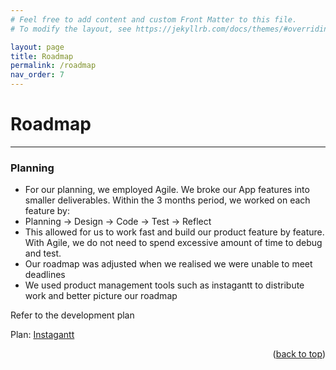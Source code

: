 ```yaml
---
# Feel free to add content and custom Front Matter to this file.
# To modify the layout, see https://jekyllrb.com/docs/themes/#overriding-theme-defaults

layout: page
title: Roadmap
permalink: /roadmap
nav_order: 7
---
```


# Roadmap

---

### Planning

* For our planning, we employed Agile. We broke our App features into smaller deliverables. Within the 3 months period, we worked on each feature by:
* Planning -> Design -> Code -> Test -> Reflect
* This allowed for us to work fast and build our product feature by feature. With Agile, we do not need to spend excessive amount of time to debug and test.
* Our roadmap was adjusted when we realised we were unable to meet deadlines
* We used product management tools such as instagantt to distribute work and better picture our roadmap

Refer to the development plan

Plan: [Instagantt](https://app.instagantt.com/shared/s/kY9oAKAc2ID3k56JL8l7/latest)

<p align="right">(<a href="#top">back to top</a>)</p>
